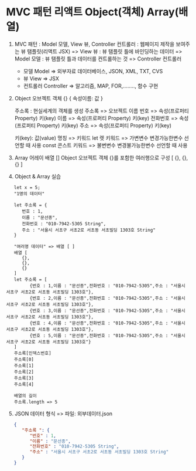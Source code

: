 # MVC 패턴 리액트 Object(객체) Array(배열)

1. MVC 패턴 
   : Model 모델, View 뷰, Controller 컨트롤러
   : 웹페이지 제작을 보여주는 뷰 탬플릿(리액트 JSX) => View 뷰
   : 뷰 탬플릿  틀에 바인딩하는 데이터 =>  Model 모델
   : 뷰 탬플릿  틀과 데이터를 컨트롤하는 것 =>  Controller 컨트롤러
   
   - 모델 Model => 외부자료 데이터베이스, JSON, XML, TXT, CVS
   - 뷰 View => JSX
   - 컨트롤러 Controller => 알고리즘, MAP, FOR,........, 함수 구현

2. Object 오브젝트 객체 {}
   {
      속성이름: 값
   }

   주소록 : 현실세계의 객체를 생성
   주소록 =>  오브젝트 이름
   번호 => 속성(프로퍼티 Property) 키(key)
   이름 => 속성(프로퍼티 Property) 키(key)
   전화번호 => 속성(프로퍼티 Property) 키(key)
   주소 => 속성(프로퍼티 Property) 키(key)

   키(key): 값(value)
   명칭 => 키워드
   let  렛 키워드 => 가변변수 변경가능한변수 선언할 때 사용
   const 콘스트  키워드 => 불변변수 변경불가능한변수 선언할 때 사용

3. Array  어레이 배열 []
   Object 오브젝트 객체 {}를 포함한 여러행으로 구성
   [
      {},
      {},
      {}
   ]

4.  Object &  Array 실습

```JS
   let x = 5;  
   "1명의 데이터"

   let 주소록 = {
      번호 : 1,
      이름 : "문선종",
      전화번호 : "010-7942-5305 String",
      주소 : "서울시 서초구 서초2로 서초동 서초빌딩 1303호 String"
   }

   "여러명 데이터" => 배열 [ ]
   배열 [ 
      {},
      {},
      {}
   ]
   let 주소록 = [
         {번호 : 1,이름 : "문선종",전화번호 : "010-7942-5305",주소 : "서울시 서초구 서초2로 서초동 서초빌딩 1303호"},
         {번호 : 2,이름 : "문선종",전화번호 : "010-7942-5305",주소 : "서울시 서초구 서초2로 서초동 서초빌딩 1303호"},
         {번호 : 3,이름 : "문선종",전화번호 : "010-7942-5305",주소 : "서울시 서초구 서초2로 서초동 서초빌딩 1303호"},
         {번호 : 4,이름 : "문선종",전화번호 : "010-7942-5305",주소 : "서울시 서초구 서초2로 서초동 서초빌딩 1303호"},
         {번호 : 5,이름 : "문선종",전화번호 : "010-7942-5305",주소 : "서울시 서초구 서초2로 서초동 서초빌딩 1303호"}
   ]
   주소록[인덱스번호]
   주소록[0]
   주소록[1]
   주소록[2]
   주소록[3]
   주소록[4]

   배열의 길이
   주소록.length => 5
```


5. JSON 데이터 형식 => 파일: 외부데이터.json

```JSON
   {
      "주소록 ": {
         "번호" : 1,
         "이름" : "문선종",
         "전화번호" : "010-7942-5305 String",
         "주소" : "서울시 서초구 서초2로 서초동 서초빌딩 1303호 String"
      }
   }
```
